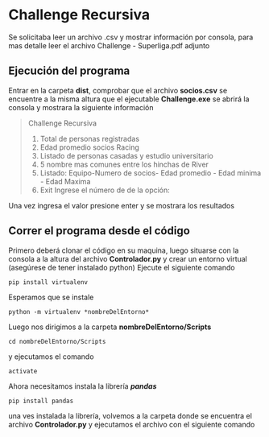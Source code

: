 # Challenge Recursiva
Se solicitaba leer un archivo .csv y mostrar información por consola, para mas detalle leer el archivo Challenge - Superliga.pdf adjunto

## Ejecución del programa
Entrar en la carpeta **dist**, comprobar que el archivo **socios.csv** se encuentre a la misma altura que el ejecutable **Challenge.exe** se abrirá la consola y mostrara la siguiente información  

>Challenge Recursiva 
>1) Total de personas registradas 
>2) Edad promedio socios Racing 
>3) Listado de personas casadas y estudio universitario
>4) 5 nombre mas comunes entre los hinchas de River 
>5) Listado: Equipo-Numero de socios- Edad promedio - Edad minima - Edad Maxima 
>6) Exit 
>Ingrese el número de de la opción:

Una vez ingresa el valor presione enter y se mostrara los resultados

## Correr el programa desde el código
Primero deberá clonar el código en su maquina, luego situarse con la consola a la altura del archivo **Controlador.py** y crear un entorno virtual (asegúrese de tener instalado python)
Ejecute el siguiente comando 

    pip install virtualenv
Esperamos que se instale

    python -m virtualenv *nombreDelEntorno*
Luego nos dirigimos a la carpeta **nombreDelEntorno/Scripts**

    cd nombreDelEntorno/Scripts
y ejecutamos el comando
	

    activate
Ahora necesitamos instala la librería ***pandas***

    pip install pandas

una ves instalada la librería, volvemos a la carpeta donde se encuentra el archivo **Controlador.py** y ejecutamos el archivo con el siguiente comando

<!--stackedit_data:
eyJoaXN0b3J5IjpbLTEwMTI2OTg5OTUsLTE4MDg0NTgwNzRdfQ
==
-->